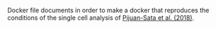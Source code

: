 Docker file documents in order to make a docker that reproduces the conditions of the single cell analysis of [Pijuan-Sata et al. (2018)](https://github.com/MarioniLab/EmbryoTimecourse2018).